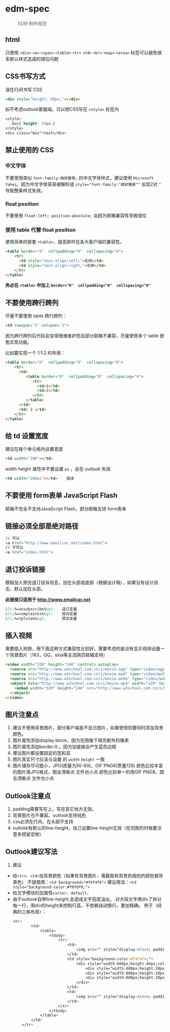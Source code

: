 # edm-spec

> EDM 制作规范

## html

只使用 `<div>` `<a>` `<span>` `<table>` `<tr>` `<td>` `<br>`  `<map>` `<area>` 标签可以避免很多默认样式造成的错位问题

## CSS书写方式

请在行间书写 CSS
```html
<div style="height: 69px;"></div>
```

如不考虑outlook客服端。可以把CSS写在 `<style>` 标签内
```css
<style>
  .box{ height: 69px;}
</style>
<div class="box">text</div>
```

## 禁止使用的 CSS
### 中文字体
不要使用类似 `font-family:微软雅黑;` 的中文字体样式，建议使用 `Microsoft Yahei`。因为中文字体容易被解析成 `style="font-family:"微软雅黑""` 出现2对 `"` 导致整条样式失效。

### float position
不要使用 `float:left; position:absolute;` 会因为邮箱兼容性导致错位

### 使用 table 代替 float position

使用简单的嵌套 `<table>`，提高邮件在各大客户端的兼容性。
```html
<table border="0"  cellpadding="0"  cellspacing="0">
    <tr>
      <td style="text-align:left;">左侧</td>
      <td style="text-align:right;">右侧</td>
    </tr>
</table>
```
**务必在 `<table>` 中加上 `border="0"  cellpadding="0"  cellspacing="0"`**

## 不要使用跨行跨列
尽量不要使用 table 跨行跨列：
```html
<td rowspan="2" colspan="2">
```
因为跨行跨列后代码会变得很难维护而且部分邮箱不兼容，尽量使用多个 table 嵌套实现功能。

比如要实现一个 1:1:2 的布局：

```html
<table border="0"  cellpadding="0"  cellspacing="0">
    <tr>
      <td>
         <table border="0"  cellpadding="0"  cellspacing="0">
            <tr>
              <td>1</td>
              <td>1</td>
            </tr>
         </table>
      </td>
      <td> 2 </td>
    </tr>
</table>
```

## 给 td 设置宽度

建议在每个单元格内设置宽度
```html
<td width="200"></td>
```
width height 属性中不要设置 `px` ，会在 outlook 失效
```html
<td width="200px"></td>    错误
```

## 不要使用 form表单 JavaScript Flash
邮箱不完全不支持JavaScript Flash，部分邮箱支持 form表单

## 链接必须全部是绝对路径

```html
// 可以
<a href="http://www.emailcar.net/index.html">
// 不可以
<a href="index.html">
```

## 退订投诉链接

模板加入预览退订投诉信息，加在头部或底部（根据设计稿），如果没有设计进去，默认加在头部。

**此链接只适用于 http://www.emailcar.net**

```html
&lt;%=unsubscribe%&gt;   退订变量
&lt;%=complaints%&gt;    投诉变量
&lt;%=tplview%&gt;       预览变量
```

## 插入视频

需要插入视频，用下面这种方式兼容性比较好，需要考虑的是没有显示视频设置一个背景图片（163，QQ，sina等主流网页邮箱支持）

```html
<video width="320" height="240" controls autoplay>
  <source src="http://www.w3school.com.cn/i/movie.ogg" type="video/ogg" />
  <source src="http://www.w3school.com.cn/i/movie.mp4" type="video/mp4" />
  <source src="http://www.w3school.com.cn/i/movie.webm" type="video/webm" />
  <object data="http://www.w3school.com.cn/i/movie.mp4" width="320" height="240">
    <embed width="320" height="240" src="http://www.w3school.com.cn/i/movie.swf" />
  </object>
</video>
```

## 图片注意点
1. 建议不使用背景图片，部分客户端是不显示图片，如果使用则要同时添加背景颜色。
2. 图片属性添加display:block，因为在图像下填充额外的像素
3. 图片属性添加border:0;，因为加链接会产生蓝色边框
4. 建议图片都设置固定的宽和高
5. 图片真实尺寸应该与设置 的 `width` `height` 一致
6. 图片储存尽可能小，JPG(质量为50-80)。GIF PNG8(质量128)
  颜色比较丰富的图片用JPG格式，图会清晰点 文件也小点
  颜色比较单一的用GIF PNG8，图会清晰点 文件也小点



## Outlook注意点
1. padding需要写在<td>上，写在其它地方无效。
2. 背景图片也不兼容。outlook支持纯色
3. css必须在行间，在头部不支持
4. outlokk有默认的line-height，自己设置line-height无效（在切图的时候要注意多预留空隙）


## Outlook建议写法
1. 建议
  - 给`<tr>、<td>`加背景颜色（如果有背景图片，需截取和背景色相仿的颜色做背景色）
    不提倡用：`<td background="#f4f4f4">`
    建议用法：`<td  style="background-color:#f0f0f0;">`
  - 给文字模块的<table>加属性`cursor: default;`
  - 由于outlook自带line-height,会造成文字高度溢出。
    对大段文字用div了拆分每一行，用div的height来控制行高，不依赖自动换行，更加精确。
    例子（经典的三格布局）：
``` css
<tr>
		<td>
			<table>
				<tbody>
					<tr>
						<td>
							<img src="" style="display:block; padding:0px; border:0px; margin:0px;" />
						</td>
				        <td style="background-color:#f4f4f4;">
							<div style="width:608px;height:84px;color:#2c2c2c;font-family:Microsoft Yahei; font-size:14px;line-height: 28px;padding:0; margin:0; border:0px;">
								<div style="width:608px;height:28px;padding:0; margin:0; border:0px;">第一行文字</div>
								<div style="width:608px;height:28px;padding:0; margin:0; border:0px;">第二行文字</div>
								<div style="width:608px;height:28px;padding:0; margin:0; border:0px;">第三行文字</div>
							</div>
						</td>
						<td>
							<img src="" style="display:block; padding:0px; border:0px; margin:0px;" />
						</td>
					</tr>
				</tbody>
			</table>
		</td>
	</tr>
```


